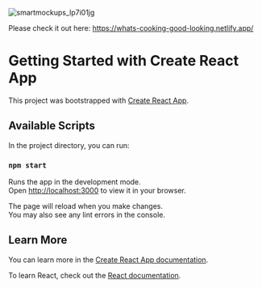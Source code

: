 ![smartmockups_lp7i01jg](https://github.com/KseGreb/Weekly-meal-planner/assets/110953599/84f9ec01-86c6-4831-8bb6-09941530a6fb)


Please check it out here: https://whats-cooking-good-looking.netlify.app/



# Getting Started with Create React App

This project was bootstrapped with [Create React App](https://github.com/facebook/create-react-app).

## Available Scripts

In the project directory, you can run:

### `npm start`

Runs the app in the development mode.\
Open [http://localhost:3000](http://localhost:3000) to view it in your browser.

The page will reload when you make changes.\
You may also see any lint errors in the console.




## Learn More

You can learn more in the [Create React App documentation](https://facebook.github.io/create-react-app/docs/getting-started).

To learn React, check out the [React documentation](https://reactjs.org/).
